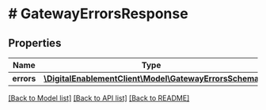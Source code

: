 # # GatewayErrorsResponse

## Properties

Name | Type | Description | Notes
------------ | ------------- | ------------- | -------------
**errors** | [**\DigitalEnablementClient\Model\GatewayErrorsSchema**](GatewayErrorsSchema.md) |  | [optional]

[[Back to Model list]](../../README.md#models) [[Back to API list]](../../README.md#endpoints) [[Back to README]](../../README.md)
